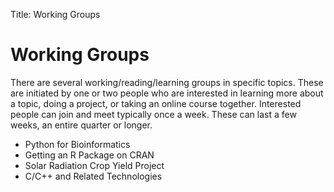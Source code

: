 Title: Working Groups

# Working Groups

There are several working/reading/learning groups in specific topics.
These are initiated by one or two people who are interested in learning more
about a topic, doing a project, or taking an online course together. 
Interested people can join and meet typically once a week.
These can last a few weeks, an entire quarter or longer.


+ Python for Bioinformatics
+ Getting an R Package on CRAN
+ Solar Radiation Crop Yield Project
+ C/C++ and Related Technologies

